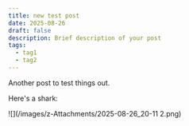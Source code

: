 ```yaml
---
title: new test post
date: 2025-08-26
draft: false
description: Brief description of your post
tags:
  - tag1
  - tag2
---
```


Another post to test things out.

Here's a shark:

![](/images/z-Attachments/2025-08-26_20-11 2.png)
